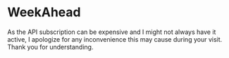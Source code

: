 # WeekAhead


As the API subscription can be expensive and I might not always have it active, I apologize for any inconvenience this may cause during your visit. Thank you for understanding.
